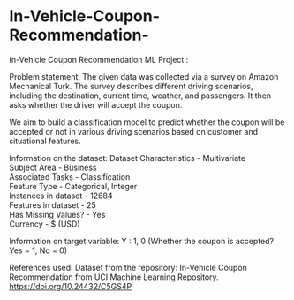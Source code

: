 # In-Vehicle-Coupon-Recommendation-
In-Vehicle Coupon Recommendation ML Project :

Problem statement:
The given data was collected via a survey on Amazon Mechanical Turk. The survey describes different driving scenarios, including the destination, current time, weather, and passengers. It then asks whether the driver will accept the coupon.

We aim to build a classification model to predict whether the coupon will be accepted or not in various driving scenarios based on customer and situational features.

Information on the dataset:
Dataset Characteristics - Multivariate<br>
Subject Area - Business<br>
Associated Tasks - Classification<br>
Feature Type - Categorical, Integer<br>
Instances in dataset - 12684<br>
Features in dataset - 25<br>
Has Missing Values? - Yes<br>
Currency - $ (USD)<br>

Information on target variable:
Y : 1, 0 (Whether the coupon is accepted? Yes = 1, No = 0)

References used:
Dataset from the repository: In-Vehicle Coupon Recommendation from UCI Machine Learning Repository. https://doi.org/10.24432/C5GS4P
